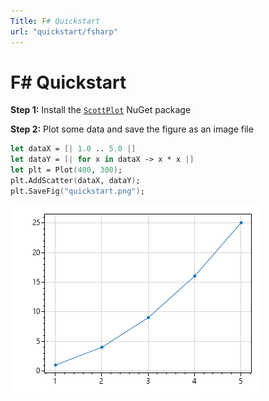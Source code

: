 ```yaml
---
Title: F# Quickstart
url: "quickstart/fsharp"
---
```


# F# Quickstart

**Step 1:** Install the [`ScottPlot`](https://www.nuget.org/packages/ScottPlot) NuGet package

**Step 2:** Plot some data and save the figure as an image file

```fs
let dataX = [| 1.0 .. 5.0 |]
let dataY = [| for x in dataX -> x * x |]
let plt = Plot(400, 300);
plt.AddScatter(dataX, dataY);
plt.SaveFig("quickstart.png");
```

![](../console/scottplot-quickstart-console.png)
